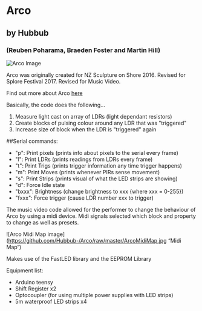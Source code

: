 # Arco
## by Hubbub
### (Reuben Poharama, Braeden Foster and Martin Hill)

![Arco Image](https://github.com/Hubbub-/Arco/raw/master/IMG_2922.JPG "Arco")

Arco was originally created for NZ Sculpture on Shore 2016.
Revised for Splore Festival 2017.
Revised for Music Video.

Find out more about Arco [here](http://hubbub.nz/arco.html)

Basically, the code does the following...  

1. Measure light cast on array of LDRs (light dependant resistors)
2. Create blocks of pulsing colour around any LDR that was "triggered"
3. Increase size of block when the LDR is "triggered" again

##Serial commands:

- "p": Print pixels (prints info about pixels to the serial every frame)
- "l": Print LDRs (prints readings from LDRs every frame)
- "t": Print Trigs (prints trigger information any time trigger happens)
- "m": Print Moves (prints whenever PIRs sense movement)
- "s": Print Strips (prints visual of what the LED strips are showing)
- "d": Force Idle state
- "bxxx": Brightness (change brightness to xxx {where xxx = 0-255})
- "fxxx": Force trigger (cause LDR number xxx to trigger)



The music video code allowed for the performer to change the behaviour of Arco by using a midi device. Midi signals selected which block and property to change as well as presets.

![Arco Midi Map image](https://github.com/Hubbub-/Arco/raw/master/ArcoMidiMap.jpg “Midi Map“)

Makes use of the FastLED library and the EEPROM Library

Equipment list:
- Arduino teensy
- Shift Register x2
- Optocoupler (for using multiple power supplies with LED strips)
- 5m waterproof LED strips x4